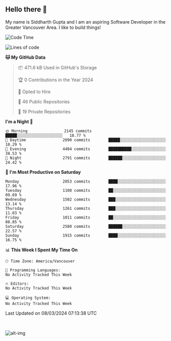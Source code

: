 ## Hello there :wave:

My name is Siddharth Gupta and I am an aspiring Software Developer in the Greater Vancouver Area. I like to build things!

<!-- ![gif](https://github.com/siddg97/siddg97/blob/master/dino.gif) -->

<!--START_SECTION:waka-->
![Code Time](http://img.shields.io/badge/Code%20Time-1%2C900%20hrs%2054%20mins-blue)

![Lines of code](https://img.shields.io/badge/From%20Hello%20World%20I%27ve%20Written-18.1%20million%20lines%20of%20code-blue)

**🐱 My GitHub Data** 

> 📦 471.6 kB Used in GitHub's Storage 
 > 
> 🏆 0 Contributions in the Year 2024
 > 
> 💼 Opted to Hire
 > 
> 📜 46 Public Repositories 
 > 
> 🔑 19 Private Repositories 
 > 
**I'm a Night 🦉** 

```text
🌞 Morning                2145 commits        █████░░░░░░░░░░░░░░░░░░░░   18.77 % 
🌆 Daytime                2090 commits        █████░░░░░░░░░░░░░░░░░░░░   18.29 % 
🌃 Evening                4404 commits        ██████████░░░░░░░░░░░░░░░   38.53 % 
🌙 Night                  2791 commits        ██████░░░░░░░░░░░░░░░░░░░   24.42 % 
```
📅 **I'm Most Productive on Saturday** 

```text
Monday                   2053 commits        ████░░░░░░░░░░░░░░░░░░░░░   17.96 % 
Tuesday                  1108 commits        ██░░░░░░░░░░░░░░░░░░░░░░░   09.69 % 
Wednesday                1502 commits        ███░░░░░░░░░░░░░░░░░░░░░░   13.14 % 
Thursday                 1261 commits        ███░░░░░░░░░░░░░░░░░░░░░░   11.03 % 
Friday                   1011 commits        ██░░░░░░░░░░░░░░░░░░░░░░░   08.85 % 
Saturday                 2580 commits        ██████░░░░░░░░░░░░░░░░░░░   22.57 % 
Sunday                   1915 commits        ████░░░░░░░░░░░░░░░░░░░░░   16.75 % 
```


📊 **This Week I Spent My Time On** 

```text
🕑︎ Time Zone: America/Vancouver

💬 Programming Languages: 
No Activity Tracked This Week

🔥 Editors: 
No Activity Tracked This Week

💻 Operating System: 
No Activity Tracked This Week
```


 Last Updated on 08/03/2024 07:13:38 UTC
<!--END_SECTION:waka-->

<br>

![alt-img](https://github-readme-stats.vercel.app/api?username=siddg97&count_private=true&theme=nightowl&show_icons=true)

